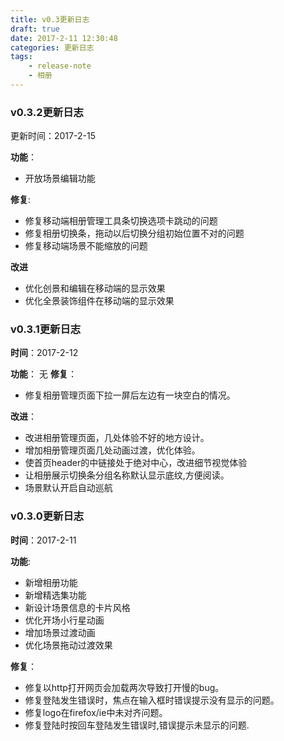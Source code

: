 ```yaml
---
title: v0.3更新日志
draft: true
date: 2017-2-11 12:30:48
categories: 更新日志
tags: 
    - release-note
    - 相册
---
```


### v0.3.2更新日志

更新时间：2017-2-15

**功能**： 
* 开放场景编辑功能

**修复**:
* 修复移动端相册管理工具条切换选项卡跳动的问题
* 修复相册切换条，拖动以后切换分组初始位置不对的问题
* 修复移动端场景不能缩放的问题

**改进**
* 优化创景和编辑在移动端的显示效果
* 优化全景装饰组件在移动端的显示效果


### v0.3.1更新日志

**时间**：2017-2-12

**功能**： 无
**修复**：

* 修复相册管理页面下拉一屏后左边有一块空白的情况。

**改进**：

* 改进相册管理页面，几处体验不好的地方设计。
* 增加相册管理页面几处动画过渡，优化体验。
* 使首页header的中链接处于绝对中心，改进细节视觉体验
* 让相册展示切换条分组名称默认显示底纹,方便阅读。
* 场景默认开启自动巡航

### v0.3.0更新日志

**时间**：2017-2-11

**功能**:

* 新增相册功能
* 新增精选集功能
* 新设计场景信息的卡片风格
* 优化开场小行星动画
* 增加场景过渡动画
* 优化场景拖动过渡效果

**修复**：

* 修复以http打开网页会加载两次导致打开慢的bug。
* 修复登陆发生错误时，焦点在输入框时错误提示没有显示的问题。
* 修复logo在firefox/ie中未对齐问题。
* 修复登陆时按回车登陆发生错误时,错误提示未显示的问题.

